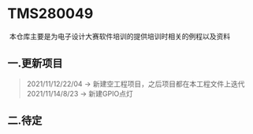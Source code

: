 # TMS280049

​	本仓库主要是为电子设计大赛软件培训的提供培训时相关的例程以及资料

## 一.更新项目

> 2021/11/12/22/04 -> 新建空工程项目，之后项目都在本工程文件上迭代
> 2021/11/14/8/23  -> 新建GPIO点灯

## 二.待定